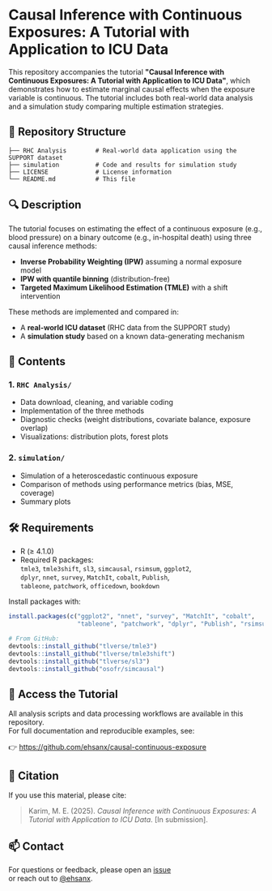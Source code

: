 # Causal Inference with Continuous Exposures: A Tutorial with Application to ICU Data

This repository accompanies the tutorial **"Causal Inference with Continuous Exposures: A Tutorial with Application to ICU Data"**, which demonstrates how to estimate marginal causal effects when the exposure variable is continuous. The tutorial includes both real-world data analysis and a simulation study comparing multiple estimation strategies.

## 📁 Repository Structure

```
├── RHC Analysis        # Real-world data application using the SUPPORT dataset
├── simulation          # Code and results for simulation study
├── LICENSE             # License information 
└── README.md           # This file
```

## 🔍 Description

The tutorial focuses on estimating the effect of a continuous exposure (e.g., blood pressure) on a binary outcome (e.g., in-hospital death) using three causal inference methods:

- **Inverse Probability Weighting (IPW)** assuming a normal exposure model
- **IPW with quantile binning** (distribution-free)
- **Targeted Maximum Likelihood Estimation (TMLE)** with a shift intervention

These methods are implemented and compared in:

- A **real-world ICU dataset** (RHC data from the SUPPORT study)
- A **simulation study** based on a known data-generating mechanism

## 📂 Contents

### 1. `RHC Analysis/`

- Data download, cleaning, and variable coding
- Implementation of the three methods
- Diagnostic checks (weight distributions, covariate balance, exposure overlap)
- Visualizations: distribution plots, forest plots

### 2. `simulation/`

- Simulation of a heteroscedastic continuous exposure
- Comparison of methods using performance metrics (bias, MSE, coverage)
- Summary plots

## 🛠️ Requirements

- R (≥ 4.1.0)
- Required R packages:  
  `tmle3`, `tmle3shift`, `sl3`, `simcausal`, `rsimsum`, `ggplot2`,  
  `dplyr`, `nnet`, `survey`, `MatchIt`, `cobalt`, `Publish`,  
  `tableone`, `patchwork`, `officedown`, `bookdown`

Install packages with:

```r
install.packages(c("ggplot2", "nnet", "survey", "MatchIt", "cobalt",
                   "tableone", "patchwork", "dplyr", "Publish", "rsimsum"))

# From GitHub:
devtools::install_github("tlverse/tmle3")
devtools::install_github("tlverse/tmle3shift")
devtools::install_github("tlverse/sl3")
devtools::install_github("osofr/simcausal")
```

## 🔗 Access the Tutorial

All analysis scripts and data processing workflows are available in this repository.  
For full documentation and reproducible examples, see:

👉 https://github.com/ehsanx/causal-continuous-exposure

## 📄 Citation

If you use this material, please cite:

> Karim, M. E. (2025). *Causal Inference with Continuous Exposures: A Tutorial with Application to ICU Data*. [In submission].

## 📫 Contact

For questions or feedback, please open an [issue](https://github.com/ehsanx/causal-continuous-exposure/issues)  
or reach out to [@ehsanx](https://github.com/ehsanx).
